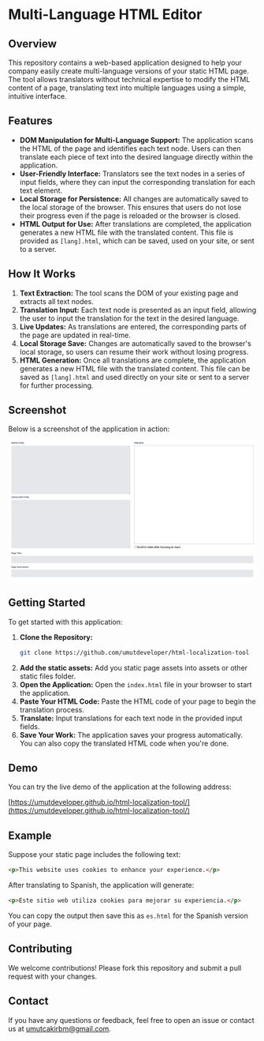 # Multi-Language HTML Editor

## Overview

This repository contains a web-based application designed to help your company easily create multi-language versions of your static HTML page. The tool allows translators without technical expertise to modify the HTML content of a page, translating text into multiple languages using a simple, intuitive interface.

## Features

- **DOM Manipulation for Multi-Language Support:** The application scans the HTML of the page and identifies each text node. Users can then translate each piece of text into the desired language directly within the application.
- **User-Friendly Interface:** Translators see the text nodes in a series of input fields, where they can input the corresponding translation for each text element.
- **Local Storage for Persistence:** All changes are automatically saved to the local storage of the browser. This ensures that users do not lose their progress even if the page is reloaded or the browser is closed.
- **HTML Output for Use:** After translations are completed, the application generates a new HTML file with the translated content. This file is provided as `[lang].html`, which can be saved, used on your site, or sent to a server.

## How It Works

1. **Text Extraction:** The tool scans the DOM of your existing page and extracts all text nodes.
2. **Translation Input:** Each text node is presented as an input field, allowing the user to input the translation for the text in the desired language.
3. **Live Updates:** As translations are entered, the corresponding parts of the page are updated in real-time.
4. **Local Storage Save:** Changes are automatically saved to the browser's local storage, so users can resume their work without losing progress.
5. **HTML Generation:** Once all translations are complete, the application generates a new HTML file with the translated content. This file can be saved as `[lang].html` and used directly on your site or sent to a server for further processing.

## Screenshot

Below is a screenshot of the application in action:

![Screenshot of the Multi-Language HTML Editor](/screenshot.png)

## Getting Started

To get started with this application:

1. **Clone the Repository:**
   ```bash
   git clone https://github.com/umutdeveloper/html-localization-tool
   ```
3. **Add the static assets:**
   Add you static page assets into assets or other static files folder.
4. **Open the Application:** 
   Open the `index.html` file in your browser to start the application.
5. **Paste Your HTML Code:** 
   Paste the HTML code of your page to begin the translation process.
6. **Translate:** 
   Input translations for each text node in the provided input fields.
7. **Save Your Work:** 
   The application saves your progress automatically. You can also copy the translated HTML code when you're done.

## Demo

You can try the live demo of the application at the following address:

[https://umutdeveloper.github.io/html-localization-tool/](https://umutdeveloper.github.io/html-localization-tool/)

## Example

Suppose your static page includes the following text:

```html
<p>This website uses cookies to enhance your experience.</p>
```

After translating to Spanish, the application will generate:

```html
<p>Este sitio web utiliza cookies para mejorar su experiencia.</p>
```

You can copy the output then save this as `es.html` for the Spanish version of your page.

## Contributing

We welcome contributions! Please fork this repository and submit a pull request with your changes.

## Contact

If you have any questions or feedback, feel free to open an issue or contact us at [umutcakirbm@gmail.com](mailto:umutcakirbm@gmail.com).
